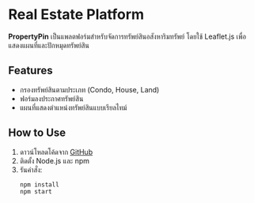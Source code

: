 # Real Estate Platform

**PropertyPin** เป็นแพลตฟอร์มสำหรับจัดการทรัพย์สินอสังหาริมทรัพย์ โดยใช้ Leaflet.js เพื่อแสดงแผนที่และปักหมุดทรัพย์สิน

## Features
- กรองทรัพย์สินตามประเภท (Condo, House, Land)
- ฟอร์มลงประกาศทรัพย์สิน
- แผนที่แสดงตำแหน่งทรัพย์สินแบบเรียลไทม์

## How to Use
1. ดาวน์โหลดโค้ดจาก [GitHub](https://github.com/tongdeeth/real-estate-platform)
2. ติดตั้ง Node.js และ npm
3. รันคำสั่ง:
   ```bash
   npm install
   npm start
